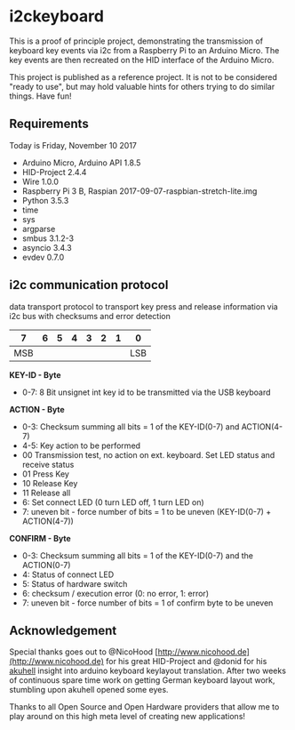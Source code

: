 # i2ckeyboard

This is a proof of principle project, demonstrating the transmission of keyboard
key events via i2c from a Raspberry Pi to an Arduino Micro. The key events are
then recreated on the HID interface of the Arduino Micro.

This project is published as a reference project. It is not to be considered
"ready to use", but may hold valuable hints for others trying to do similar
things. Have fun!

## Requirements

Today is Friday, November 10 2017

* Arduino Micro, Arduino API 1.8.5
 * HID-Project 2.4.4
 * Wire 1.0.0
* Raspberry Pi 3 B, Raspian 2017-09-07-raspbian-stretch-lite.img
 * Python 3.5.3
  * time
  * sys
  * argparse
  * smbus 3.1.2-3
  * asyncio 3.4.3
  * evdev 0.7.0

## i2c communication protocol

data transport protocol to transport key press and release information via i2c
bus with checksums and error detection

7|6|5|4|3|2|1|0
-|-|-|-|-|-|-|-
MSB|||||||LSB

__KEY-ID - Byte__
* 0-7: 8 Bit unsignet int key id to be transmitted via the USB keyboard
  
__ACTION - Byte__
* 0-3: Checksum summing all bits = 1 of the KEY-ID(0-7) and ACTION(4-7)
* 4-5: Key action to be performed
 * 00  Transmission test, no action on ext. keyboard. Set LED status and receive status
 * 01  Press Key
 * 10  Release Key
 * 11  Release all
* 6: Set connect LED (0 turn LED off, 1 turn LED on)
* 7: uneven bit - force number of bits = 1 to be uneven (KEY-ID(0-7) + ACTION(4-7))
    
__CONFIRM - Byte__
* 0-3: Checksum summing all bits = 1 of the KEY-ID(0-7) and the ACTION(0-7)
* 4: Status of connect LED
* 5: Status of hardware switch
* 6: checksum / execution error (0: no error, 1: error)
* 7: uneven bit - force number of bits = 1 of confirm byte to be uneven

## Acknowledgement

Special thanks goes out to @NicoHood
[http://www.nicohood.de](http://www.nicohood.de) for his great HID-Project and
@donid for his [akuhell](https://github.com/donid/akuhell) insight into arduino
keyboard keylayout translation. After two weeks of continuous spare time work
on getting German keyboard layout work, stumbling upon akuhell opened some eyes.

Thanks to all Open Source and Open Hardware providers that allow me to play 
around on this high meta level of creating new applications!
